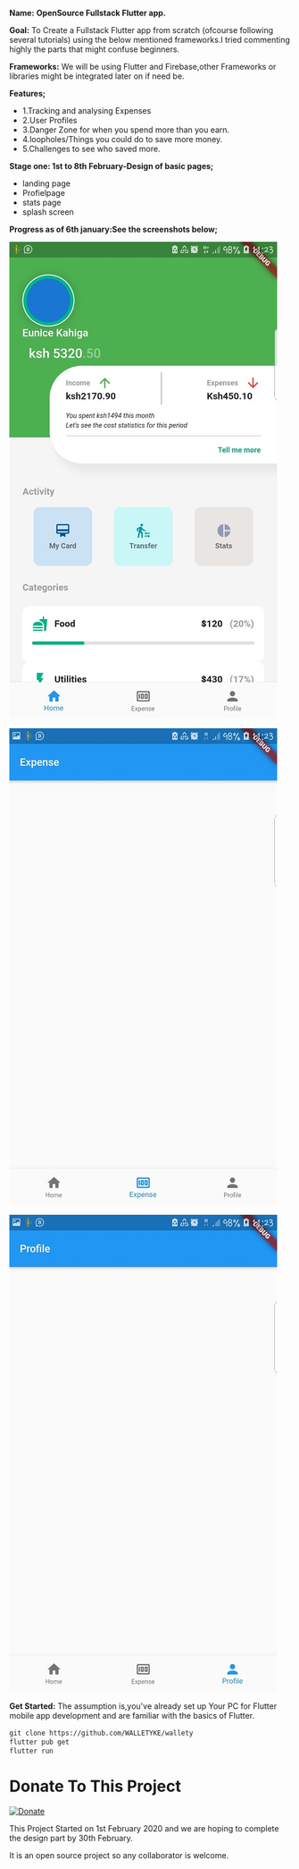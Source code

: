 **Name:** **OpenSource Fullstack Flutter app.**

**Goal:** To Create a Fullstack Flutter app from scratch (ofcourse following several tutorials) using the below mentioned frameworks.I tried commenting highly the parts that might confuse beginners.

**Frameworks:** We will be using Flutter and Firebase,other Frameworks or libraries might be integrated later on if need be.

**Features;**
* 1.Tracking and analysing Expenses 
* 2.User Profiles 
* 3.Danger Zone for when you spend more than you earn. 
* 4.loopholes/Things you could do to save more money. 
* 5.Challenges to see who saved more.

**Stage one: 1st to 8th February-Design of basic pages;**

* landing page 
* Profielpage 
* stats page 
* splash screen


**Progress as of 6th january:See the screenshots below;**


![Image description](https://github.com/WALLETYKE/wallety/blob/master/screenshots/Screenshot1.jpg?raw=true)

![Image description](https://github.com/WALLETYKE/wallety/blob/master/screenshots/Screenshot2.jpg?raw=true)

![Image description](https://github.com/WALLETYKE/wallety/blob/master/screenshots/Screenshot3.jpg?raw=true)


**Get Started:**
The assumption is,you've already set up Your PC for Flutter mobile app development and are familiar with the basics of Flutter.

```
git clone https://github.com/WALLETYKE/wallety
flutter pub get
flutter run
```

# Donate To This Project
[![Donate](https://img.shields.io/badge/Donate-PayPal-green.svg)](https://www.paypal.com/donate?hosted_button_id=SATUJHPS3GFJ8)



This Project Started on 1st February 2020 and we are hoping to complete the design part by 30th February.

It is an open source project so any collaborator is welcome.

